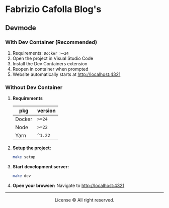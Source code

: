 # Fabrizio Cafolla Blog's

## Devmode

### With Dev Container (Recommended)

1. Requirements: `Docker >=24` 
2. Open the project in Visual Studio Code
3. Install the Dev Containers extension
4. Reopen in container when prompted
5. Website automatically starts at [http://localhost:4321](http://localhost:4321)

### Without Dev Container

1. **Requirements**

   | pkg  | version  |
   | ---- | -------- |
   | Docker | `>=24` |
   | Node   | `>=22` |
   | Yarn | `^1.22`|

2. **Setup the project:**

   ```bash
   make setup
   ```

3. **Start development server:**

   ```bash
   make dev
   ```

4. **Open your browser:**
   Navigate to [http://localhost:4321](http://localhost:4321)

---

<div align="center">License © All right reserved.</div>
